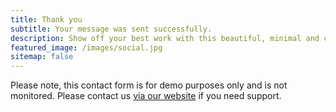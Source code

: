 ```yaml
---
title: Thank you
subtitle: Your message was sent successfully.
description: Show off your best work with this beautiful, minimal and customizable portfolio theme.
featured_image: /images/social.jpg
sitemap: false
---
```


Please note, this contact form is for demo purposes only and is not monitored. Please contact us [via our website](https://jekyllthemes.io) if you need support.
